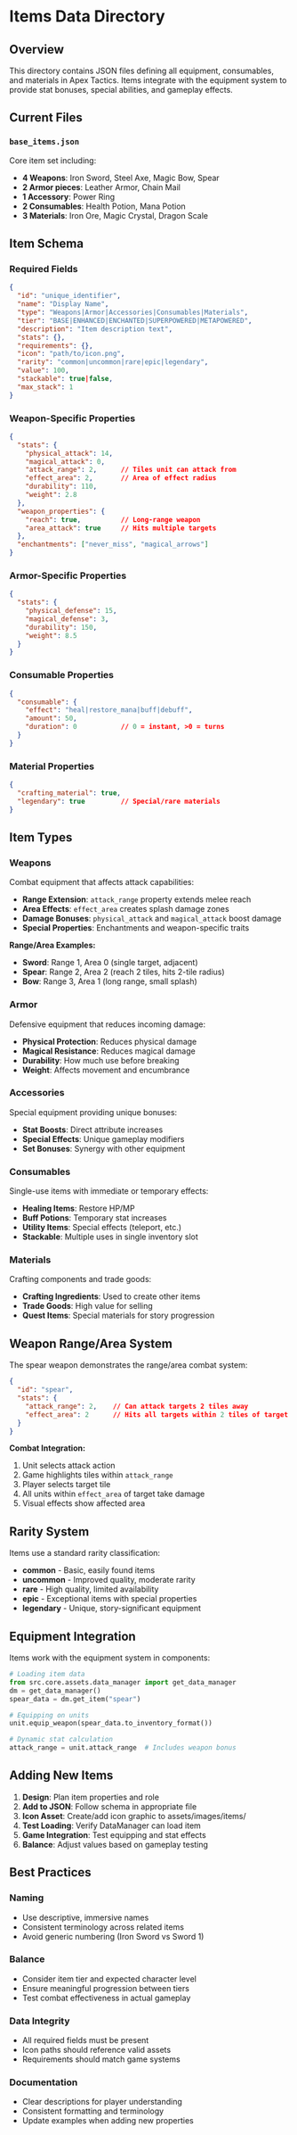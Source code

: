 # Items Data Directory

## Overview

This directory contains JSON files defining all equipment, consumables, and materials in Apex Tactics. Items integrate with the equipment system to provide stat bonuses, special abilities, and gameplay effects.

## Current Files

### `base_items.json`
Core item set including:
- **4 Weapons**: Iron Sword, Steel Axe, Magic Bow, Spear
- **2 Armor pieces**: Leather Armor, Chain Mail  
- **1 Accessory**: Power Ring
- **2 Consumables**: Health Potion, Mana Potion
- **3 Materials**: Iron Ore, Magic Crystal, Dragon Scale

## Item Schema

### Required Fields
```json
{
  "id": "unique_identifier",
  "name": "Display Name",
  "type": "Weapons|Armor|Accessories|Consumables|Materials",
  "tier": "BASE|ENHANCED|ENCHANTED|SUPERPOWERED|METAPOWERED",
  "description": "Item description text",
  "stats": {},
  "requirements": {},
  "icon": "path/to/icon.png",
  "rarity": "common|uncommon|rare|epic|legendary",
  "value": 100,
  "stackable": true|false,
  "max_stack": 1
}
```

### Weapon-Specific Properties
```json
{
  "stats": {
    "physical_attack": 14,
    "magical_attack": 0,
    "attack_range": 2,      // Tiles unit can attack from
    "effect_area": 2,       // Area of effect radius
    "durability": 110,
    "weight": 2.8
  },
  "weapon_properties": {
    "reach": true,          // Long-range weapon
    "area_attack": true     // Hits multiple targets
  },
  "enchantments": ["never_miss", "magical_arrows"]
}
```

### Armor-Specific Properties
```json
{
  "stats": {
    "physical_defense": 15,
    "magical_defense": 3,
    "durability": 150,
    "weight": 8.5
  }
}
```

### Consumable Properties
```json
{
  "consumable": {
    "effect": "heal|restore_mana|buff|debuff",
    "amount": 50,
    "duration": 0           // 0 = instant, >0 = turns
  }
}
```

### Material Properties
```json
{
  "crafting_material": true,
  "legendary": true         // Special/rare materials
}
```

## Item Types

### Weapons
Combat equipment that affects attack capabilities:
- **Range Extension**: `attack_range` property extends melee reach
- **Area Effects**: `effect_area` creates splash damage zones
- **Damage Bonuses**: `physical_attack` and `magical_attack` boost damage
- **Special Properties**: Enchantments and weapon-specific traits

**Range/Area Examples:**
- **Sword**: Range 1, Area 0 (single target, adjacent)
- **Spear**: Range 2, Area 2 (reach 2 tiles, hits 2-tile radius)
- **Bow**: Range 3, Area 1 (long range, small splash)

### Armor
Defensive equipment that reduces incoming damage:
- **Physical Protection**: Reduces physical damage
- **Magical Resistance**: Reduces magical damage  
- **Durability**: How much use before breaking
- **Weight**: Affects movement and encumbrance

### Accessories
Special equipment providing unique bonuses:
- **Stat Boosts**: Direct attribute increases
- **Special Effects**: Unique gameplay modifiers
- **Set Bonuses**: Synergy with other equipment

### Consumables
Single-use items with immediate or temporary effects:
- **Healing Items**: Restore HP/MP
- **Buff Potions**: Temporary stat increases
- **Utility Items**: Special effects (teleport, etc.)
- **Stackable**: Multiple uses in single inventory slot

### Materials
Crafting components and trade goods:
- **Crafting Ingredients**: Used to create other items
- **Trade Goods**: High value for selling
- **Quest Items**: Special materials for story progression

## Weapon Range/Area System

The spear weapon demonstrates the range/area combat system:

```json
{
  "id": "spear",
  "stats": {
    "attack_range": 2,    // Can attack targets 2 tiles away
    "effect_area": 2      // Hits all targets within 2 tiles of target
  }
}
```

**Combat Integration:**
1. Unit selects attack action
2. Game highlights tiles within `attack_range`
3. Player selects target tile
4. All units within `effect_area` of target take damage
5. Visual effects show affected area

## Rarity System

Items use a standard rarity classification:
- **common** - Basic, easily found items
- **uncommon** - Improved quality, moderate rarity
- **rare** - High quality, limited availability
- **epic** - Exceptional items with special properties
- **legendary** - Unique, story-significant equipment

## Equipment Integration

Items work with the equipment system in components:

```python
# Loading item data
from src.core.assets.data_manager import get_data_manager
dm = get_data_manager()
spear_data = dm.get_item("spear")

# Equipping on units
unit.equip_weapon(spear_data.to_inventory_format())

# Dynamic stat calculation
attack_range = unit.attack_range  # Includes weapon bonus
```

## Adding New Items

1. **Design**: Plan item properties and role
2. **Add to JSON**: Follow schema in appropriate file
3. **Icon Asset**: Create/add icon graphic to assets/images/items/
4. **Test Loading**: Verify DataManager can load item
5. **Game Integration**: Test equipping and stat effects
6. **Balance**: Adjust values based on gameplay testing

## Best Practices

### Naming
- Use descriptive, immersive names
- Consistent terminology across related items
- Avoid generic numbering (Iron Sword vs Sword 1)

### Balance
- Consider item tier and expected character level
- Ensure meaningful progression between tiers
- Test combat effectiveness in actual gameplay

### Data Integrity
- All required fields must be present
- Icon paths should reference valid assets
- Requirements should match game systems

### Documentation
- Clear descriptions for player understanding
- Consistent formatting and terminology
- Update examples when adding new properties